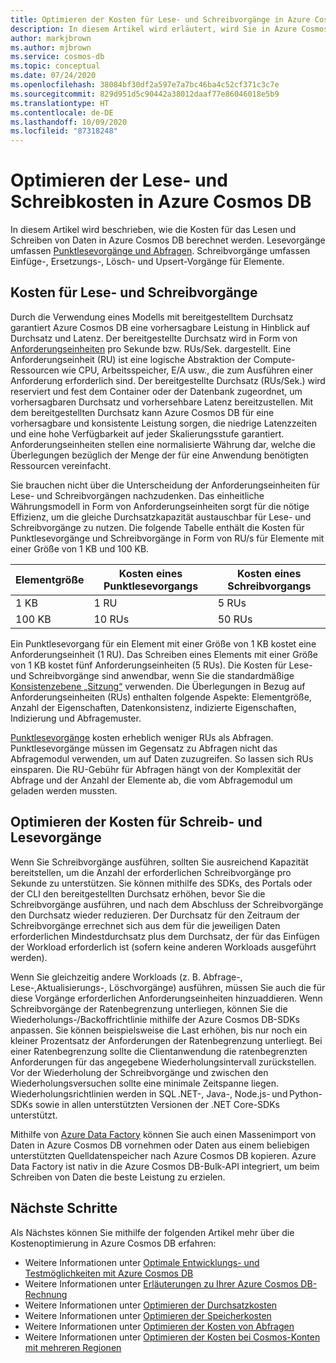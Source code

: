 ```yaml
---
title: Optimieren der Kosten für Lese- und Schreibvorgänge in Azure Cosmos DB
description: In diesem Artikel wird erläutert, wird Sie in Azure Cosmos DB die Kosten beim Ausführen von Lese- und Schreibvorgängen für die Daten senken können.
author: markjbrown
ms.author: mjbrown
ms.service: cosmos-db
ms.topic: conceptual
ms.date: 07/24/2020
ms.openlocfilehash: 38084bf30df2a597e7a7bc46ba4c52cf371c3c7e
ms.sourcegitcommit: 829d951d5c90442a38012daaf77e86046018e5b9
ms.translationtype: HT
ms.contentlocale: de-DE
ms.lasthandoff: 10/09/2020
ms.locfileid: "87318248"
---
```

# <a name="optimize-reads-and-writes-cost-in-azure-cosmos-db"></a>Optimieren der Lese- und Schreibkosten in Azure Cosmos DB

In diesem Artikel wird beschrieben, wie die Kosten für das Lesen und Schreiben von Daten in Azure Cosmos DB berechnet werden. Lesevorgänge umfassen [Punktlesevorgänge und Abfragen](sql-query-getting-started.md). Schreibvorgänge umfassen Einfüge-, Ersetzungs-, Lösch- und Upsert-Vorgänge für Elemente.  

## <a name="cost-of-reads-and-writes"></a>Kosten für Lese- und Schreibvorgänge

Durch die Verwendung eines Modells mit bereitgestelltem Durchsatz garantiert Azure Cosmos DB eine vorhersagbare Leistung in Hinblick auf Durchsatz und Latenz. Der bereitgestellte Durchsatz wird in Form von [Anforderungseinheiten](request-units.md) pro Sekunde bzw. RUs/Sek. dargestellt. Eine Anforderungseinheit (RU) ist eine logische Abstraktion der Compute-Ressourcen wie CPU, Arbeitsspeicher, E/A usw., die zum Ausführen einer Anforderung erforderlich sind. Der bereitgestellte Durchsatz (RUs/Sek.) wird reserviert und fest dem Container oder der Datenbank zugeordnet, um vorhersagbaren Durchsatz und vorhersehbare Latenz bereitzustellen. Mit dem bereitgestellten Durchsatz kann Azure Cosmos DB für eine vorhersagbare und konsistente Leistung sorgen, die niedrige Latenzzeiten und eine hohe Verfügbarkeit auf jeder Skalierungsstufe garantiert. Anforderungseinheiten stellen eine normalisierte Währung dar, welche die Überlegungen bezüglich der Menge der für eine Anwendung benötigten Ressourcen vereinfacht.

Sie brauchen nicht über die Unterscheidung der Anforderungseinheiten für Lese- und Schreibvorgängen nachzudenken. Das einheitliche Währungsmodell in Form von Anforderungseinheiten sorgt für die nötige Effizienz, um die gleiche Durchsatzkapazität austauschbar für Lese- und Schreibvorgänge zu nutzen. Die folgende Tabelle enthält die Kosten für Punktlesevorgänge und Schreibvorgänge in Form von RU/s für Elemente mit einer Größe von 1 KB und 100 KB.

|**Elementgröße**  |**Kosten eines Punktlesevorgangs** |**Kosten eines Schreibvorgangs**|
|---------|---------|---------|
|1 KB |1 RU |5 RUs |
|100 KB |10 RUs |50 RUs |

Ein Punktlesevorgang für ein Element mit einer Größe von 1 KB kostet eine Anforderungseinheit (1 RU). Das Schreiben eines Elements mit einer Größe von 1 KB kostet fünf Anforderungseinheiten (5 RUs). Die Kosten für Lese- und Schreibvorgänge sind anwendbar, wenn Sie die standardmäßige [Konsistenzebene „Sitzung“](consistency-levels.md) verwenden.  Die Überlegungen in Bezug auf Anforderungseinheiten (RUs) enthalten folgende Aspekte: Elementgröße, Anzahl der Eigenschaften, Datenkonsistenz, indizierte Eigenschaften, Indizierung und Abfragemuster.

[Punktlesevorgänge](sql-query-getting-started.md) kosten erheblich weniger RUs als Abfragen. Punktlesevorgänge müssen im Gegensatz zu Abfragen nicht das Abfragemodul verwenden, um auf Daten zuzugreifen. So lassen sich RUs einsparen. Die RU-Gebühr für Abfragen hängt von der Komplexität der Abfrage und der Anzahl der Elemente ab, die vom Abfragemodul um geladen werden mussten.

## <a name="optimize-the-cost-of-writes-and-reads"></a>Optimieren der Kosten für Schreib- und Lesevorgänge

Wenn Sie Schreibvorgänge ausführen, sollten Sie ausreichend Kapazität bereitstellen, um die Anzahl der erforderlichen Schreibvorgänge pro Sekunde zu unterstützen. Sie können mithilfe des SDKs, des Portals oder der CLI den bereitgestellten Durchsatz erhöhen, bevor Sie die Schreibvorgänge ausführen, und nach dem Abschluss der Schreibvorgänge den Durchsatz wieder reduzieren. Der Durchsatz für den Zeitraum der Schreibvorgänge errechnet sich aus dem für die jeweiligen Daten erforderlichen Mindestdurchsatz plus dem Durchsatz, der für das Einfügen der Workload erforderlich ist (sofern keine anderen Workloads ausgeführt werden).

Wenn Sie gleichzeitig andere Workloads (z. B. Abfrage-, Lese-,Aktualisierungs-, Löschvorgänge) ausführen, müssen Sie auch die für diese Vorgänge erforderlichen Anforderungseinheiten hinzuaddieren. Wenn Schreibvorgänge der Ratenbegrenzung unterliegen, können Sie die Wiederholungs-/Backoffrichtlinie mithilfe der Azure Cosmos DB-SDKs anpassen. Sie können beispielsweise die Last erhöhen, bis nur noch ein kleiner Prozentsatz der Anforderungen der Ratenbegrenzung unterliegt. Bei einer Ratenbegrenzung sollte die Clientanwendung die ratenbegrenzten Anforderungen für das angegebene Wiederholungsintervall zurückstellen. Vor der Wiederholung der Schreibvorgänge und zwischen den Wiederholungsversuchen sollte eine minimale Zeitspanne liegen. Wiederholungsrichtlinien werden in SQL .NET-, Java-, Node.js- und Python-SDKs sowie in allen unterstützten Versionen der .NET Core-SDKs unterstützt.

Mithilfe von [Azure Data Factory](../data-factory/connector-azure-cosmos-db.md) können Sie auch einen Massenimport von Daten in Azure Cosmos DB vornehmen oder Daten aus einem beliebigen unterstützten Quelldatenspeicher nach Azure Cosmos DB kopieren. Azure Data Factory ist nativ in die Azure Cosmos DB-Bulk-API integriert, um beim Schreiben von Daten die beste Leistung zu erzielen.

## <a name="next-steps"></a>Nächste Schritte

Als Nächstes können Sie mithilfe der folgenden Artikel mehr über die Kostenoptimierung in Azure Cosmos DB erfahren:

* Weitere Informationen unter [Optimale Entwicklungs- und Testmöglichkeiten mit Azure Cosmos DB](optimize-dev-test.md)
* Weitere Informationen unter [Erläuterungen zu Ihrer Azure Cosmos DB-Rechnung](understand-your-bill.md)
* Weitere Informationen unter [Optimieren der Durchsatzkosten](optimize-cost-throughput.md)
* Weitere Informationen unter [Optimieren der Speicherkosten](optimize-cost-storage.md)
* Weitere Informationen unter [Optimieren der Kosten von Abfragen](optimize-cost-queries.md)
* Weitere Informationen unter [Optimieren der Kosten bei Cosmos-Konten mit mehreren Regionen](optimize-cost-regions.md)
